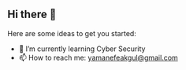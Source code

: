 ## Hi there 👋



Here are some ideas to get you started:

- 🌱 I’m currently learning Cyber Security
- 📫 How to reach me: yamanefeakgul@gmail.com

